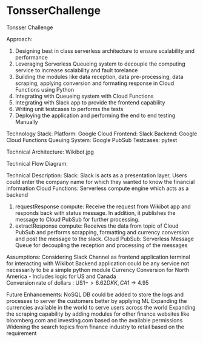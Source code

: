 # TonsserChallenge
Tonsser Challenge

Approach:
1. Designing best in class serverless architecture to ensure scalability and performance
2. Leveraging Serverless Queueing system to decouple the computing service to increase scalability and fault torelance
3. Building the modules like data reception, data pre-processing, data scraping, applying conversion and formating response in  Cloud Functions using Python
4. Integrating with Queueing system with Cloud Functions
5. Integrating with Slack app to provide the frontend capability
5. Writing unit testcases to performs the tests
6. Deploying the application and performing the end to end testing Manually

Technology Stack:
Platform: Google Cloud 
Frontend: Slack 
Backend: Google Cloud Functions
Queuing System: Google PubSub
Testcases: pytest

Technical Architecture:
Wikibot.jpg

Technical Flow Diagram:


Technical Description:
Slack: Slack is acts as a presentation layer, Users could enter the company name for which they wanted to know the financial information
Cloud Functions: Serverless compute engine which acts as a backend
1. requestResponse compute: Receive the request from Wikibot app and responds back with status message. In addition, it publishes the message to Cloud PubSub for further processing. 
2. extractResponse compute: Receives the data from topic of Cloud PubSub and performs scrapping, formatting and currency conversion and post the message to the slack.
Cloud PubSub: Serverless Message Queue for decoupling the reception and processing of the messages 

Assumptions:
Considering Slack Channel as frontend application terminal for interacting with Wikibot
Backend application could be any service not necessarily to be a simple python module
Currency Conversion for North America - Includes logic for US and Canada  
Conversion rate of dollars : US$1 -> 6.62 DKK, CA$1 -> 4.95

Future Enhancements:
NoSQL DB could be added to store the logs and processes to server the customers better by applying ML
Expanding the currencies available in the world to serve users across the world
Expanding the scraping capability by adding modules for other finance websites like bloomberg.com and investing.com based on the available permissions
Widening the search topics from finance industry to retail based on the requirement 


